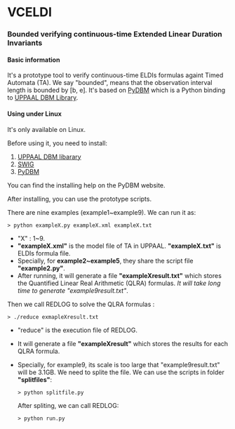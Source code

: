 # VCELDI
### Bounded verifying continuous-time Extended Linear Duration Invariants

#### Basic information

It's a prototype tool to verify continuous-time ELDIs formulas againt Timed Automata (TA). We say "bounded", means that the observation interval length is bounded by [b, e]. It's based on [PyDBM](http://people.cs.aau.dk/~adavid/UDBM/python.html) which is a Python binding to [UPPAAL DBM Library](http://people.cs.aau.dk/~adavid/UDBM/index.html).

#### Using under Linux

It's only available on Linux.

Before using it, you need to install:

1. [UPPAAL DBM libarary](http://people.cs.aau.dk/~adavid/UDBM/index.html)
2. [SWIG](http://www.swig.org/)
3. [PyDBM](http://people.cs.aau.dk/~adavid/UDBM/python.html)


You can find the installing help on the PyDBM website.

After installing, you can use the prototype scripts.

There are nine examples (example1~example9). We can run it as:

```shell
> python exampleX.py exampleX.xml exampleX.txt
```

* "X" : 1~9.
* __"exampleX.xml"__ is the model file of TA in UPPAAL. __"exampleX.txt"__ is ELDIs formula file.
* Specially, for __example2~example5__, they share the script file __"example2.py"__.
* After running, it will generate a file __"exampleXresult.txt"__ which stores the Quantified Linear Real Arithmetic (QLRA) formulas. _It will take long time to generate "example9result.txt"_.


Then we call REDLOG to solve the QLRA formulas :

```shell
> ./reduce exmapleXresult.txt
```

* "reduce" is the execution file of REDLOG.

* It will generate a file __"exampleXresult"__ which stores the results for each QLRA formula.

* Specially, for example9, its scale is too large that "example9result.txt" will be 3.1GB. We need to splite the file. We can use the scripts in folder __"splitfiles"__:

  ```shell
  > python splitfile.py
  ```
  After spliting, we can call REDLOG:

  ```shell
  > python run.py
  ```








